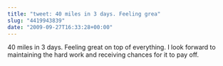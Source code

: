 ```yaml
---
title: "tweet: 40 miles in 3 days. Feeling grea"
slug: "4419943839"
date: "2009-09-27T16:33:28+00:00"
---
```

40 miles in 3 days. Feeling great on top of everything. I look forward to maintaining the hard work and receiving chances for it to pay off.